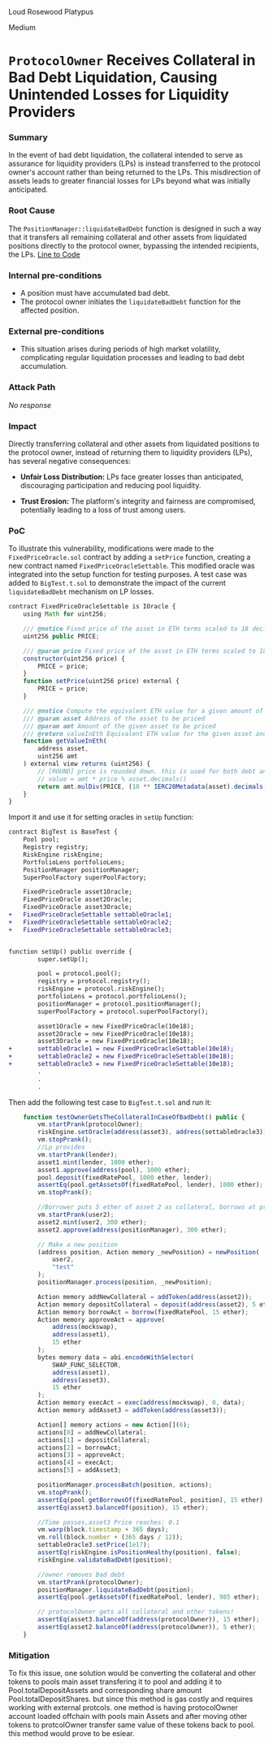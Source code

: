 Loud Rosewood Platypus

Medium

# `ProtocolOwner` Receives Collateral in Bad Debt Liquidation, Causing Unintended Losses for Liquidity Providers

### Summary

In the event of bad debt liquidation, the collateral intended to serve as assurance for liquidity providers (LPs) is instead transferred to the protocol owner's account rather than being returned to the LPs. This misdirection of assets leads to greater financial losses for LPs beyond what was initially anticipated.


### Root Cause

The `PositionManager::liquidateBadDebt` function is designed in such a way that it transfers all remaining collateral and other assets from liquidated positions directly to the protocol owner, bypassing the intended recipients, the LPs.
[Line to Code](https://github.com/sherlock-audit/2024-08-sentiment-v2/blob/main/protocol-v2/src/PositionManager.sol#L454)

### Internal pre-conditions

- A position must have accumulated bad debt.
- The protocol owner initiates the `liquidateBadDebt` function for the affected position.


### External pre-conditions

- This situation arises during periods of high market volatility, complicating regular liquidation processes and leading to bad debt accumulation.


### Attack Path

_No response_

### Impact

Directly transferring collateral and other assets from liquidated positions to the protocol owner, instead of returning them to liquidity providers (LPs), has several negative consequences:

- **Unfair Loss Distribution:** LPs face greater losses than anticipated, discouraging participation and reducing pool liquidity.
  
- **Trust Erosion:** The platform's integrity and fairness are compromised, potentially leading to a loss of trust among users.

### PoC

To illustrate this vulnerability, modifications were made to the `FixedPriceOracle.sol` contract by adding a `setPrice` function, creating a new contract named `FixedPriceOracleSettable`. This modified oracle was integrated into the setup function for testing purposes. A test case was added to `BigTest.t.sol` to demonstrate the impact of the current `liquidateBadDebt` mechanism on LP losses.

```javascript
contract FixedPriceOracleSettable is IOracle {
    using Math for uint256;

    /// @notice Fixed price of the asset in ETH terms scaled to 18 decimals
    uint256 public PRICE;

    /// @param price Fixed price of the asset in ETH terms scaled to 18 decimals
    constructor(uint256 price) {
        PRICE = price;
    }
    function setPrice(uint256 price) external {
        PRICE = price;
    }

    /// @notice Compute the equivalent ETH value for a given amount of a particular asset
    /// @param asset Address of the asset to be priced
    /// @param amt Amount of the given asset to be priced
    /// @return valueInEth Equivalent ETH value for the given asset and amount, scaled by 18 decimals
    function getValueInEth(
        address asset,
        uint256 amt
    ) external view returns (uint256) {
        // [ROUND] price is rounded down. this is used for both debt and asset math, neutral effect
        // value = amt * price % asset.decimals()
        return amt.mulDiv(PRICE, (10 ** IERC20Metadata(asset).decimals()));
    }
}

```
Import it and use it for setting oracles in `setUp` function:
```diff
contract BigTest is BaseTest {
    Pool pool;
    Registry registry;
    RiskEngine riskEngine;
    PortfolioLens portfolioLens;
    PositionManager positionManager;
    SuperPoolFactory superPoolFactory;

    FixedPriceOracle asset1Oracle;
    FixedPriceOracle asset2Oracle;
    FixedPriceOracle asset3Oracle;
+   FixedPriceOracleSettable settableOracle1;
+   FixedPriceOracleSettable settableOracle2;
+   FixedPriceOracleSettable settableOracle3;


function setUp() public override {
        super.setUp();

        pool = protocol.pool();
        registry = protocol.registry();
        riskEngine = protocol.riskEngine();
        portfolioLens = protocol.portfolioLens();
        positionManager = protocol.positionManager();
        superPoolFactory = protocol.superPoolFactory();

        asset1Oracle = new FixedPriceOracle(10e18);
        asset2Oracle = new FixedPriceOracle(10e18);
        asset3Oracle = new FixedPriceOracle(10e18);
+       settableOracle1 = new FixedPriceOracleSettable(10e18);
+       settableOracle2 = new FixedPriceOracleSettable(10e18);
+       settableOracle3 = new FixedPriceOracleSettable(10e18);
        .
        .
        .
```
Then add the following test case to `BigTest.t.sol` and run it:
```javascript
    function testOwnerGetsTheCollateralInCaseOfBadDebt() public {
        vm.startPrank(protocolOwner);
        riskEngine.setOracle(address(asset3), address(settableOracle3));
        vm.stopPrank();
        //Lp provides
        vm.startPrank(lender);
        asset1.mint(lender, 1000 ether);
        asset1.approve(address(pool), 1000 ether);
        pool.deposit(fixedRatePool, 1000 ether, lender);
        assertEq(pool.getAssetsOf(fixedRatePool, lender), 1000 ether);
        vm.stopPrank();

        //Borrower puts 5 ether of asset 2 as collateral, borrows at price: 10 (initialPrice), and makes a swap for asset3
        vm.startPrank(user2);
        asset2.mint(user2, 300 ether);
        asset2.approve(address(positionManager), 300 ether);

        // Make a new position
        (address position, Action memory _newPosition) = newPosition(
            user2,
            "test"
        );
        positionManager.process(position, _newPosition);

        Action memory addNewCollateral = addToken(address(asset2));
        Action memory depositCollateral = deposit(address(asset2), 5 ether);
        Action memory borrowAct = borrow(fixedRatePool, 15 ether);
        Action memory approveAct = approve(
            address(mockswap),
            address(asset1),
            15 ether
        );
        bytes memory data = abi.encodeWithSelector(
            SWAP_FUNC_SELECTOR,
            address(asset1),
            address(asset3),
            15 ether
        );
        Action memory execAct = exec(address(mockswap), 0, data);
        Action memory addAsset3 = addToken(address(asset3));

        Action[] memory actions = new Action[](6);
        actions[0] = addNewCollateral;
        actions[1] = depositCollateral;
        actions[2] = borrowAct;
        actions[3] = approveAct;
        actions[4] = execAct;
        actions[5] = addAsset3;

        positionManager.processBatch(position, actions);
        vm.stopPrank();
        assertEq(pool.getBorrowsOf(fixedRatePool, position), 15 ether);
        assertEq(asset3.balanceOf(position), 15 ether);

        //Time passes,asset3 Price reaches: 0.1
        vm.warp(block.timestamp + 365 days);
        vm.roll(block.number + (365 days / 12));
        settableOracle3.setPrice(1e17);
        assertEq(riskEngine.isPositionHealthy(position), false);
        riskEngine.validateBadDebt(position);

        //owner removes Bad debt
        vm.startPrank(protocolOwner);
        positionManager.liquidateBadDebt(position);
        assertEq(pool.getAssetsOf(fixedRatePool, lender), 985 ether);

        // protocolOwner gets all collateral and other tokens!
        assertEq(asset3.balanceOf(address(protocolOwner)), 15 ether);
        assertEq(asset2.balanceOf(address(protocolOwner)), 5 ether);
    }
```


### Mitigation

To fix this issue, one solution would be converting the collateral and other tokens to pools main asset transfering it to pool and adding it to  Pool.totalDepositAssets and corresponding share amount Pool.totalDepositShares. but since this method is gas costly and requires working with external protcols. one method is having protocolOwner account loaded offchain with  pools main Assets and after moving other tokens to protcolOwner transfer same value of these tokens back to pool. this method would prove to be esiear.